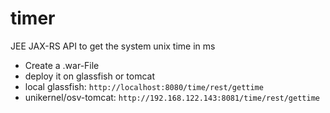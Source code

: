 # timer
JEE JAX-RS API to get the system unix time in ms

- Create a .war-File
- deploy it on glassfish or tomcat
- local glassfish: `http://localhost:8080/time/rest/gettime`
- unikernel/osv-tomcat: `http://192.168.122.143:8081/time/rest/gettime`
